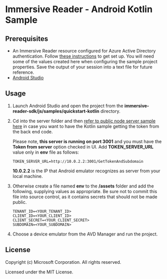 # Immersive Reader - Android Kotlin Sample

## Prerequisites

* An Immersive Reader resource configured for Azure Active Directory authentication. Follow [these instructions](https://docs.microsoft.com/azure/applied-ai-services/immersive-reader/how-to-create-immersive-reader) to get set up. You will need some of the values created here when configuring the sample project properties. Save the output of your session into a text file for future reference.
* [Android Studio](https://developer.android.com/studio)

## Usage

1. Launch Android Studio and open the project from the **immersive-reader-sdk/js/samples/quickstart-kotlin** directory.

1. Cd into the server folder and then [refer to public node server sample here](https://github.com/microsoft/immersive-reader-sdk/tree/dev/js/samples/quickstart-nodejs) in case you want to have the Kotlin sample getting the token from the back end code.

    Please note, **this server is running on port 3001** and you must have the **Token from server** option checked in UI.
    Add **TOKEN_SERVER_URL** value only in **env** file as follows:

    ```text
    TOKEN_SERVER_URL=http://10.0.2.2:3001/GetTokenAndSubdomain
    ```

    **10.0.2.2** is the IP that Android emulator recognizes as server from your local machine.

1. Otherwise create a file named **env** to the **/assets** folder and add the following, supplying values as appropriate. Be sure not to commit this file into source control, as it contains secrets that should not be made public.

    ```text
    TENANT_ID=<YOUR_TENANT_ID>
    CLIENT_ID=<YOUR_CLIENT_ID>
    CLIENT_SECRET=<YOUR_CLIENT_SECRET>
    SUBDOMAIN=<YOUR_SUBDOMAIN>
    ```

1. Choose a device emulator from the AVD Manager and run the project.

## License

Copyright (c) Microsoft Corporation. All rights reserved.

Licensed under the MIT License.
